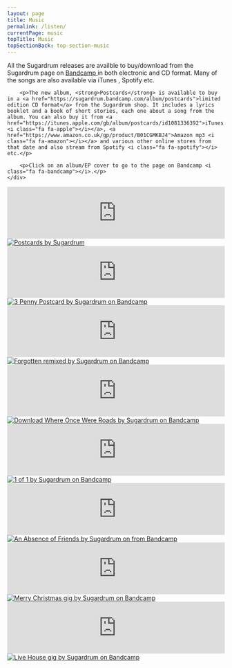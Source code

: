 ```yaml
---
layout: page
title: Music
permalink: /listen/
currentPage: music
topTitle: Music
topSectionBack: top-section-music
---
```

<div class="col-xs-12 text-section">
	<div class="text-col">
		<p>All the Sugardrum releases are availble to buy/download from the Sugardrum page on <a href="http://shop.sugardrum.com/">Bandcamp <i class="fa fa-bandcamp"></i></a> in both electronic and CD format. Many of the songs are also available via iTunes <i class="fa fa-apple"></i>, Spotify <i class="fa fa-spotify"></i> etc.</p>

		<p>The new album, <strong>Postcards</strong> is available to buy in a <a href="https://sugardrum.bandcamp.com/album/postcards">limited edition CD format</a> from the Sugardrum shop. It includes a lyrics booklet and a book of short stories, each one about a song from the album. You can also buy it from <a href="https://itunes.apple.com/gb/album/postcards/id1081336392">iTunes <i class="fa fa-apple"></i></a>, <a href="https://www.amazon.co.uk/gp/product/B01CGMKBJ4">Amazon mp3 <i class="fa fa-amazon"></i></a> and various other online stores from that date and also stream from Spotify <i class="fa fa-spotify"></i> etc.</p>

		<p>Click on an album/EP cover to go to the page on Bandcamp <i class="fa fa-bandcamp"></i>.</p>		
	</div>	
</div>

<div class="col-xs-12 col-sm-6 ep_cont">
	<iframe style="border: 0; width: 100%; height: 120px;" src="https://bandcamp.com/EmbeddedPlayer/album=1566325814/size=large/bgcol=ffffff/linkcol=0687f5/tracklist=false/artwork=none/transparent=true/" seamless><a href="http://shop.sugardrum.com/album/postcards">Postcards by Sugardrum</a></iframe>
	<a href="https://sugardrum.bandcamp.com/album/postcards" class="ep-cover-link"><img src="http://files.sugardrum.com/img/record-covers/postcards.jpg" alt="Postcards by Sugardrum" /></a>
	<div class="text-links">
		<a href="http://shop.sugardrum.com/album/3-penny-postcard"><i class="fa fa-bandcamp"></i></a>		
		<a href="https://itunes.apple.com/gb/album/postcards/id1081336392"><i class="fa fa-apple"></i></a>
		<a href="https://www.amazon.co.uk/gp/product/B01CGMKBJ4"><i class="fa fa-amazon"></i></a>	
		<a href="http://open.spotify.com/album/3SowuTWPQwJf2ndygPUfUv"><i class="fa fa-spotify"></i></a>
	</div>
</div>

<div class="col-xs-12 col-sm-6 ep_cont">
	<iframe style="border: 0; width: 100%; height: 120px;" src="http://bandcamp.com/EmbeddedPlayer/album=2075203143/size=large/bgcol=ffffff/linkcol=0687f5/tracklist=false/artwork=small/transparent=true/" seamless><a href="http://shop.sugardrum.com/album/3-penny-postcard">3 Penny Postcard by Sugardrum</a></iframe>
	<a href="http://shop.sugardrum.com/album/3-penny-postcard" title="3 Penny Postcard by Sugardrum on Bandcamp" class="ep-cover-link"><img src="http://files.sugardrum.com/img/record-covers/three-penny-postcard.jpg" alt="3 Penny Postcard by Sugardrum on Bandcamp" /></a>
	<div class="text-links">
		<a href="http://shop.sugardrum.com/album/3-penny-postcard"><i class="fa fa-bandcamp"></i></a>
		<a href="https://itunes.apple.com/gb/album/3-penny-postcard-ep/id695087638"><i class="fa fa-apple"></i></a>
		<a href="http://www.amazon.co.uk/gp/product/B00EWXCJUU/ref=dm_ws_sp_ps_dp"><i class="fa fa-amazon"></i></a>
		<a href="http://open.spotify.com/album/44zvBqkdW5y2jfeQvsCk24"><i class="fa fa-spotify"></i></a>						    			
	</div>
</div>

<div class="col-xs-12 col-sm-6 ep_cont">
	<iframe style="border: 0; width: 100%; height: 120px;" src="http://bandcamp.com/EmbeddedPlayer/album=1042687132/size=large/bgcol=ffffff/linkcol=0687f5/tracklist=false/artwork=small/transparent=true/" seamless><a href="http://shop.sugardrum.com/album/forgotten-remixed">Forgotten remixed by Sugardrum</a></iframe>	
	<a href="http://shop.sugardrum.com/album/forgotten-remixed" title="Forgotten remixed by Sugardrum on Bandcamp" class="ep-cover-link"><img src="http://files.sugardrum.com/img/record-covers/forgotten-remixed.jpg" alt="Forgotten remixed by Sugardrum on Bandcamp" /></a>
	<div class="text-links">	
		<a href="http://shop.sugardrum.com/album/forgotten-remixed" title="Forgotten remixed by Sugardrum on Bandcamp"><i class="fa fa-bandcamp"></i></a>
		<a href="https://itunes.apple.com/gb/album/forgotten-remixed-ep/id1019792307" title="Forgotten remixed by Sugardrum on iTunes"><i class="fa fa-apple"></i></a>
		<a href="https://open.spotify.com/album/5X7Hy2z4z4GXsRrlMMkhxq" title="Forgotten remixed by Sugardrum on Spotify"><i class="fa fa-spotify"></i></a>						    			
	</div>					    		
</div>										    	


<div class="col-xs-12 col-sm-6 ep_cont">
	<iframe style="border: 0; width: 100%; height: 120px;" src="http://bandcamp.com/EmbeddedPlayer/album=2139359527/size=large/bgcol=ffffff/linkcol=0687f5/tracklist=false/artwork=small/transparent=true/" seamless><a href="http://shop.sugardrum.com/album/where-once-were-roads">Where Once Were Roads by Sugardrum</a></iframe>
	<a title="Download Where Once Were Roads by Sugardrum on Bandcamp" href="http://shop.sugardrum.com/album/where-once-were-roads" class="ep-cover-link"><img src="http://files.sugardrum.com/img/record-covers/where-once-were-roads.jpg" alt="Download Where Once Were Roads by Sugardrum on Bandcamp" /></a>
	<div class="text-links">
		<a href="http://shop.sugardrum.com/album/where-once-were-roads"><i class="fa fa-bandcamp"></i></a>
		<a title="Where Once Were Roads by Sugardrum from iTunes" href="https://itunes.apple.com/gb/album/where-once-were-roads-ep/id521464035"><i class="fa fa-apple"></i></a>
		<a href="http://open.spotify.com/album/2Rz3cllronzQFEjjVFcWFg"><i class="fa fa-spotify"></i></a>
	</div>
</div>

<div class="col-xs-12 col-sm-6 ep_cont">
	<iframe style="border: 0; width: 100%; height: 120px;" src="http://bandcamp.com/EmbeddedPlayer/album=2099495344/size=large/bgcol=ffffff/linkcol=0687f5/tracklist=false/artwork=small/transparent=true/" seamless><a href="http://shop.sugardrum.com/album/1-of-1">1 of 1 by Sugardrum</a></iframe>
	<a title="1 of 1 by Sugardrum on Bandcamp" href="http://shop.sugardrum.com/album/1-of-1" class="ep-cover-link"><img src="http://files.sugardrum.com/img/record-covers/1-of-1.jpg" alt="1 of 1 by Sugardrum on Bandcamp" /></a>
	<div class="text-links">
		<a href="http://shop.sugardrum.com/album/1-of-1"><i class="fa fa-bandcamp"></i></a>
	</div>
</div>

<div class="col-xs-12 col-sm-6 ep_cont">
	<iframe style="border: 0; width: 100%; height: 120px;" src="http://bandcamp.com/EmbeddedPlayer/album=3635105239/size=large/bgcol=ffffff/linkcol=0687f5/tracklist=false/artwork=small/transparent=true/" seamless><a href="http://shop.sugardrum.com/album/an-absence-of-friends">An Absence of Friends by Sugardrum</a></iframe>
	<a title="An Absence of Friends by Sugardrum on Bandcamp" href="http://shop.sugardrum.com/album/an-absence-of-friends" class="ep-cover-link"><img src="http://files.sugardrum.com/img/record-covers/absence-of-friends.jpg" alt="An Absence of Friends by Sugardrum on from Bandcamp" /></a>
	<div class="text-links">
		<a title="An Absence of Friends by Sugardrum from Bandcamp" href="http://shop.sugardrum.com/album/an-absence-of-friends"><i class="fa fa-bandcamp"></i></a>
	</div>
</div>

<div class="col-xs-12 col-sm-6 ep_cont">
	<iframe style="border: 0; width: 100%; height: 120px;" src="http://bandcamp.com/EmbeddedPlayer/album=105776390/size=large/bgcol=ffffff/linkcol=0687f5/tracklist=false/artwork=small/transparent=true/" seamless><a href="http://shop.sugardrum.com/album/merry-christmas">Merry Christmas by Sugardrum</a></iframe>
	<a title="Merry Christmas by Sugardrum on Bandcamp" href="http://shop.sugardrum.com/album/merry-christmas" class="ep-cover-link"><img src="http://files.sugardrum.com/img/record-covers/merry-christmas.jpg" alt="Merry Christmas gig by Sugardrum on Bandcamp" /></a>
	<div class="text-links">
		<a href="http://shop.sugardrum.com/album/merry-christmas"><i class="fa fa-bandcamp"></i></a>
	</div>
</div>

<div class="col-xs-12 col-sm-6 ep_cont">
	<iframe style="border: 0; width: 100%; height: 120px;" src="http://bandcamp.com/EmbeddedPlayer/album=1509902188/size=large/bgcol=ffffff/linkcol=0687f5/tracklist=false/artwork=small/transparent=true/" seamless><a href="http://shop.sugardrum.com/album/sugardrum-live-house-gig-recorded-20-11-2010">Sugardrum - live house gig recorded 20/11/2010 by Sugardrum</a></iframe>
	<a title="Live House gig by Sugardrum on Bandcamp" href="http://shop.sugardrum.com/album/sugardrum-live-house-gig-recorded-20-11-2010" class="ep-cover-link"><img src="http://files.sugardrum.com/img/record-covers/live-house-gig.jpg" alt="Live House gig by Sugardrum on Bandcamp" /></a>
	<div class="text-links">
		<a href="http://shop.sugardrum.com/album/sugardrum-live-house-gig-recorded-20-11-2010"><i class="fa fa-bandcamp"></i></a>
	</div>
</div>